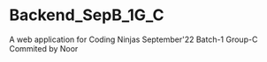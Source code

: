 # Backend_SepB_1G_C
A web application for Coding Ninjas September'22 Batch-1 Group-C
Commited by Noor